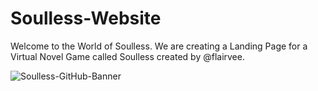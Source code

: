 # Soulless-Website
Welcome to the World of Soulless.
We are creating a Landing Page for a Virtual Novel Game called Soulless created by @flairvee.

![Soulless-GitHub-Banner](https://user-images.githubusercontent.com/73634000/153030406-be5a62ed-d57b-4174-9bc0-3ed9ac7de065.jpg)
